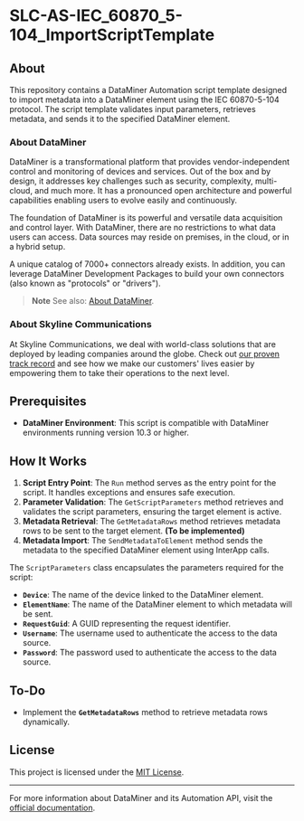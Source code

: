 # SLC-AS-IEC_60870_5-104_ImportScriptTemplate

## About

This repository contains a DataMiner Automation script template designed to import metadata into a DataMiner element using the IEC 60870-5-104 protocol. The script template validates input parameters, retrieves metadata, and sends it to the specified DataMiner element.

### About DataMiner

DataMiner is a transformational platform that provides vendor-independent control and monitoring of devices and services. Out of the box and by design, it addresses key challenges such as security, complexity, multi-cloud, and much more. It has a pronounced open architecture and powerful capabilities enabling users to evolve easily and continuously.

The foundation of DataMiner is its powerful and versatile data acquisition and control layer. With DataMiner, there are no restrictions to what data users can access. Data sources may reside on premises, in the cloud, or in a hybrid setup.

A unique catalog of 7000+ connectors already exists. In addition, you can leverage DataMiner Development Packages to build your own connectors (also known as "protocols" or "drivers").

> **Note**
> See also: [About DataMiner](https://aka.dataminer.services/about-dataminer).

### About Skyline Communications

At Skyline Communications, we deal with world-class solutions that are deployed by leading companies around the globe. Check out [our proven track record](https://aka.dataminer.services/about-skyline) and see how we make our customers' lives easier by empowering them to take their operations to the next level.

## Prerequisites

- **DataMiner Environment**: This script is compatible with DataMiner environments running version 10.3 or higher.

## How It Works

1. **Script Entry Point**: The `Run` method serves as the entry point for the script. It handles exceptions and ensures safe execution.
2. **Parameter Validation**: The `GetScriptParameters` method retrieves and validates the script parameters, ensuring the target element is active.
3. **Metadata Retrieval**: The `GetMetadataRows` method retrieves metadata rows to be sent to the target element. **(To be implemented)**
4. **Metadata Import**: The `SendMetadataToElement` method sends the metadata to the specified DataMiner element using InterApp calls.

The `ScriptParameters` class encapsulates the parameters required for the script:
- **`Device`**: The name of the device linked to the DataMiner element.
- **`ElementName`**: The name of the DataMiner element to which metadata will be sent.
- **`RequestGuid`**: A GUID representing the request identifier.
- **`Username`**: The username used to authenticate the access to the data source.
- **`Password`**: The password used to authenticate the access to the data source.

## To-Do

- Implement the **`GetMetadataRows`** method to retrieve metadata rows dynamically.

## License

This project is licensed under the [MIT License](LICENSE).

---

For more information about DataMiner and its Automation API, visit the [official documentation](https://docs.dataminer.services/).